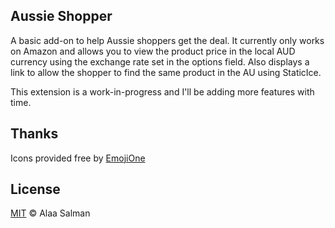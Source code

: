 ## Aussie Shopper
A basic add-on to help Aussie shoppers get the deal. It currently only works on Amazon and allows you to view
the product price in the local AUD currency using the exchange rate set in the options field. Also displays a link
to allow the shopper to find the same product in the AU using StaticIce.

This extension is a work-in-progress and I'll be adding more features with time.

## Thanks
Icons provided free by [EmojiOne](http://emojione.com/)

## License
[MIT](https://github.com/alaasalman/aussie-shopper-firefox-extension/blob/master/LICENSE) © Alaa Salman
